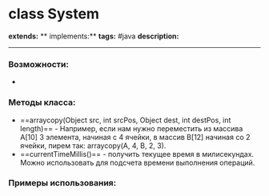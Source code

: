# class System
**extends:** 
** implements:** 
**tags:** #java 
**description:** 

---
### Возможности:
- 
### Методы класса:
- ==arraycopy(Object src, int srcPos, Object dest, int destPos, int length)== - Например, если нам нужно переместить из массива A[10] 3 элемента, начиная с 4 ячейки, в массив B[12] начиная со 2 ячейки, пирем так: arraycopy(A, 4, B, 2, 3).
- ==currentTimeMillis()== - получить текущее время в милисекундах. Можно использовать для подсчета времени выполнения операций.

### Примеры использования:
